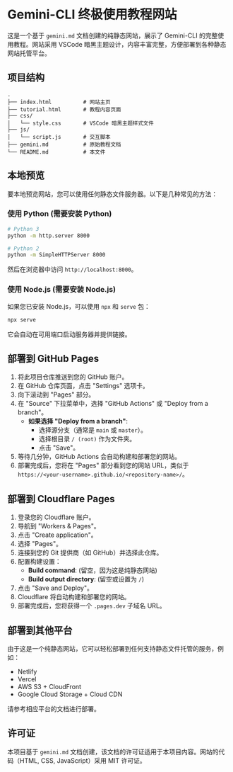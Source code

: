 # Gemini-CLI 终极使用教程网站

这是一个基于 `gemini.md` 文档创建的纯静态网站，展示了 Gemini-CLI 的完整使用教程。网站采用 VSCode 暗黑主题设计，内容丰富完整，方便部署到各种静态网站托管平台。

## 项目结构

```
.
├── index.html          # 网站主页
├── tutorial.html       # 教程内容页面
├── css/
│   └── style.css       # VSCode 暗黑主题样式文件
├── js/
│   └── script.js       # 交互脚本
├── gemini.md           # 原始教程文档
└── README.md           # 本文件
```

## 本地预览

要本地预览网站，您可以使用任何静态文件服务器。以下是几种常见的方法：

### 使用 Python (需要安装 Python)

```bash
# Python 3
python -m http.server 8000

# Python 2
python -m SimpleHTTPServer 8000
```

然后在浏览器中访问 `http://localhost:8000`。

### 使用 Node.js (需要安装 Node.js)

如果您已安装 Node.js，可以使用 `npx` 和 `serve` 包：

```bash
npx serve
```

它会自动在可用端口启动服务器并提供链接。

## 部署到 GitHub Pages

1. 将此项目仓库推送到您的 GitHub 账户。
2. 在 GitHub 仓库页面，点击 "Settings" 选项卡。
3. 向下滚动到 "Pages" 部分。
4. 在 "Source" 下拉菜单中，选择 "GitHub Actions" 或 "Deploy from a branch"。
    - **如果选择 "Deploy from a branch"**:
        - 选择源分支（通常是 `main` 或 `master`）。
        - 选择根目录 `/ (root)` 作为文件夹。
        - 点击 "Save"。
5. 等待几分钟，GitHub Actions 会自动构建和部署您的网站。
6. 部署完成后，您将在 "Pages" 部分看到您的网站 URL，类似于 `https://<your-username>.github.io/<repository-name>/`。

## 部署到 Cloudflare Pages

1. 登录您的 Cloudflare 账户。
2. 导航到 "Workers & Pages"。
3. 点击 "Create application"。
4. 选择 "Pages"。
5. 连接到您的 Git 提供商（如 GitHub）并选择此仓库。
6. 配置构建设置：
    - **Build command**: (留空，因为这是纯静态网站)
    - **Build output directory**: (留空或设置为 `/`)
7. 点击 "Save and Deploy"。
8. Cloudflare 将自动构建和部署您的网站。
9. 部署完成后，您将获得一个 `.pages.dev` 子域名 URL。

## 部署到其他平台

由于这是一个纯静态网站，它可以轻松部署到任何支持静态文件托管的服务，例如：

- Netlify
- Vercel
- AWS S3 + CloudFront
- Google Cloud Storage + Cloud CDN

请参考相应平台的文档进行部署。

## 许可证

本项目基于 `gemini.md` 文档创建，该文档的许可证适用于本项目内容。网站的代码（HTML, CSS, JavaScript）采用 MIT 许可证。